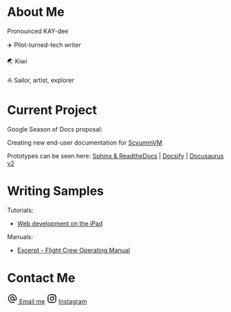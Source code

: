 # About Me

Pronounced KAY-dee

:airplane: Pilot-turned-tech writer

:earth_asia: Kiwi

:sailboat: Sailor, artist, explorer



# Current Project

Google Season of Docs proposal:

Creating new end-user documentation for [ScvummVM](http://scummvm.org)

Prototypes can be seen here: [Sphinx & ReadtheDocs](http://scumm-thedocs.rtfd.io) |  [Docsify](http://cadihowley.github.io/Scumm-ify) | [Docusaurus v2](http://cadihowley.github.io/ScummDocs) 

# Writing Samples

Tutorials: 
- <a href="#/writing/tutorial.md" target="_blank"> Web development on the iPad</a>

Manuals:
- <a href="/assets/files/ops_manual.pdf" target="_blank">Excerpt - Flight Crew Operating Manual</a>

# Contact Me 

<svg style="width:24px;height:24px" viewBox="0 0 24 24">
    <path fill="currentColor" d="M12,15C12.81,15 13.5,14.7 14.11,14.11C14.7,13.5 15,12.81 15,12C15,11.19 14.7,10.5 14.11,9.89C13.5,9.3 12.81,9 12,9C11.19,9 10.5,9.3 9.89,9.89C9.3,10.5 9,11.19 9,12C9,12.81 9.3,13.5 9.89,14.11C10.5,14.7 11.19,15 12,15M12,2C14.75,2 17.1,3 19.05,4.95C21,6.9 22,9.25 22,12V13.45C22,14.45 21.65,15.3 21,16C20.3,16.67 19.5,17 18.5,17C17.3,17 16.31,16.5 15.56,15.5C14.56,16.5 13.38,17 12,17C10.63,17 9.45,16.5 8.46,15.54C7.5,14.55 7,13.38 7,12C7,10.63 7.5,9.45 8.46,8.46C9.45,7.5 10.63,7 12,7C13.38,7 14.55,7.5 15.54,8.46C16.5,9.45 17,10.63 17,12V13.45C17,13.86 17.16,14.22 17.46,14.53C17.76,14.84 18.11,15 18.5,15C18.92,15 19.27,14.84 19.57,14.53C19.87,14.22 20,13.86 20,13.45V12C20,9.81 19.23,7.93 17.65,6.35C16.07,4.77 14.19,4 12,4C9.81,4 7.93,4.77 6.35,6.35C4.77,7.93 4,9.81 4,12C4,14.19 4.77,16.07 6.35,17.65C7.93,19.23 9.81,20 12,20H17V22H12C9.25,22 6.9,21 4.95,19.05C3,17.1 2,14.75 2,12C2,9.25 3,6.9 4.95,4.95C6.9,3 9.25,2 12,2Z" />
</svg><a href="mailto:cadihowley@gmail.com"> Email me</a>

<svg style="width:24px;height:24px" viewBox="0 0 24 24">
    <path fill="currentColor" d="M7.8,2H16.2C19.4,2 22,4.6 22,7.8V16.2A5.8,5.8 0 0,1 16.2,22H7.8C4.6,22 2,19.4 2,16.2V7.8A5.8,5.8 0 0,1 7.8,2M7.6,4A3.6,3.6 0 0,0 4,7.6V16.4C4,18.39 5.61,20 7.6,20H16.4A3.6,3.6 0 0,0 20,16.4V7.6C20,5.61 18.39,4 16.4,4H7.6M17.25,5.5A1.25,1.25 0 0,1 18.5,6.75A1.25,1.25 0 0,1 17.25,8A1.25,1.25 0 0,1 16,6.75A1.25,1.25 0 0,1 17.25,5.5M12,7A5,5 0 0,1 17,12A5,5 0 0,1 12,17A5,5 0 0,1 7,12A5,5 0 0,1 12,7M12,9A3,3 0 0,0 9,12A3,3 0 0,0 12,15A3,3 0 0,0 15,12A3,3 0 0,0 12,9Z" />
</svg> <a href="https://www.instagram.com/cadihowley/" target="_blank"> Instagram </a>


